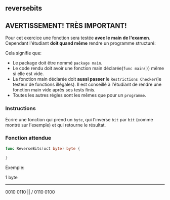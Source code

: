 ## reversebits

## **AVERTISSEMENT! TRÈS IMPORTANT!**

Pour cet exercice une fonction sera testée **avec le main de l'examen**. Cependant l'étudiant **doit quand même** rendre un programme structuré:

Cela signifie que:

- Le package doit être nommé `package main`.
- Le code rendu doit avoir une fonction main déclarée(```func main()```) même si elle est vide.
- La fonction main déclarée doit **aussi passer** le `Restrictions Checker`(le testeur de fonctions illégales). Il est conseillé à l'étudiant de rendre une fonction main vide après ses tests finis.
- Toutes les autres régles sont les mêmes que pour un `programme`.

### Instructions

Écrire une fonction qui prend un `byte`, qui l'inverse `bit` par `bit` (comme montré sur l'exemple) et qui retourne le résultat.

### Fonction attendue

```go
func ReverseBits(oct byte) byte {

}

```

Exemple:

  1 byte
_____________
 0010  0110
     ||
     \/
 0110  0100
